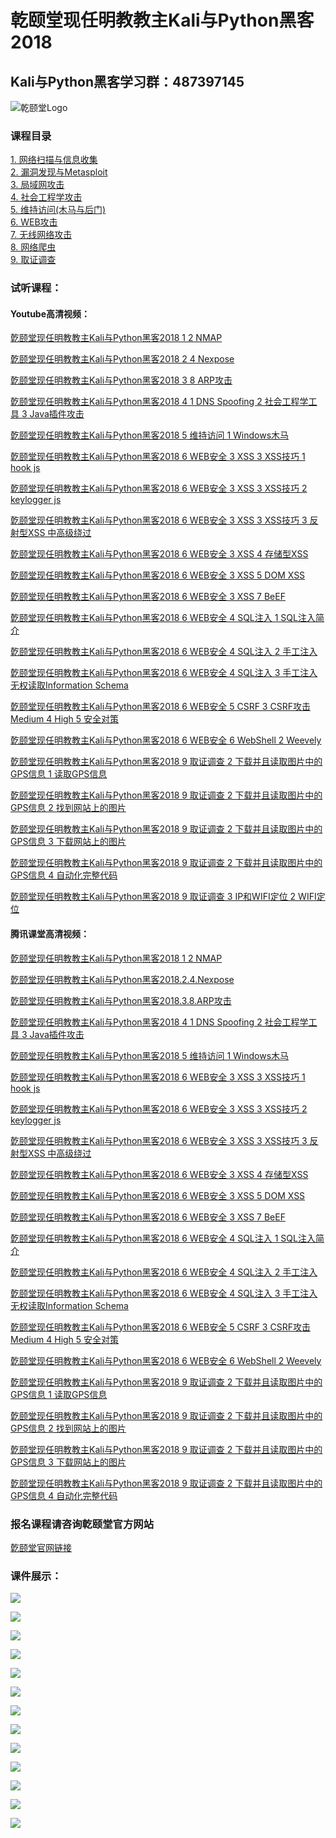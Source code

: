 # 乾颐堂现任明教教主Kali与Python黑客2018

## Kali与Python黑客学习群：487397145

![乾颐堂Logo](https://gitee.com/qytanggit/Python_Basic/raw/master/image/logo/Logo.jpg)
### 课程目录

[1. 网络扫描与信息收集](https://gitee.com/qytanggit/Python_Hacker/blob/master/%E4%B9%BE%E9%A2%90%E5%A0%82%E7%8E%B0%E4%BB%BB%E6%98%8E%E6%95%99%E6%95%99%E4%B8%BBKali%E4%B8%8EPython%E9%BB%91%E5%AE%A22018.1.%E7%BD%91%E7%BB%9C%E6%89%AB%E6%8F%8F%E4%B8%8E%E4%BF%A1%E6%81%AF%E6%94%B6%E9%9B%86/%E6%9C%AC%E7%AB%A0PPT.md)  
[2. 漏洞发现与Metasploit](https://gitee.com/qytanggit/Python_Hacker/blob/master/%E4%B9%BE%E9%A2%90%E5%A0%82%E7%8E%B0%E4%BB%BB%E6%98%8E%E6%95%99%E6%95%99%E4%B8%BBKali%E4%B8%8EPython%E9%BB%91%E5%AE%A22018.2.%E6%BC%8F%E6%B4%9E%E5%8F%91%E7%8E%B0%E4%B8%8EMetasploit/%E6%9C%AC%E7%AB%A0PPT.md)  
[3. 局域网攻击](https://gitee.com/qytanggit/Python_Hacker/blob/master/%E4%B9%BE%E9%A2%90%E5%A0%82%E7%8E%B0%E4%BB%BB%E6%98%8E%E6%95%99%E6%95%99%E4%B8%BBKali%E4%B8%8EPython%E9%BB%91%E5%AE%A22018.3.%E5%B1%80%E5%9F%9F%E7%BD%91%E6%94%BB%E5%87%BB/%E6%9C%AC%E7%AB%A0PPT.md)  
[4. 社会工程学攻击](https://gitee.com/qytanggit/Python_Hacker/blob/master/%E4%B9%BE%E9%A2%90%E5%A0%82%E7%8E%B0%E4%BB%BB%E6%98%8E%E6%95%99%E6%95%99%E4%B8%BBKali%E4%B8%8EPython%E9%BB%91%E5%AE%A22018.4.%E7%A4%BE%E4%BC%9A%E5%B7%A5%E7%A8%8B%E5%AD%A6%E6%94%BB%E5%87%BB/%E6%9C%AC%E7%AB%A0PPT.md)  
[5. 维持访问(木马与后门)](https://gitee.com/qytanggit/Python_Hacker/blob/master/%E4%B9%BE%E9%A2%90%E5%A0%82%E7%8E%B0%E4%BB%BB%E6%98%8E%E6%95%99%E6%95%99%E4%B8%BBKali%E4%B8%8EPython%E9%BB%91%E5%AE%A22018.5.%E7%BB%B4%E6%8C%81%E8%AE%BF%E9%97%AE(%E6%9C%A8%E9%A9%AC%E4%B8%8E%E5%90%8E%E9%97%A8)/%E6%9C%AC%E7%AB%A0PPT.md)  
[6. WEB攻击](https://gitee.com/qytanggit/Python_Hacker/blob/master/%E4%B9%BE%E9%A2%90%E5%A0%82%E7%8E%B0%E4%BB%BB%E6%98%8E%E6%95%99%E6%95%99%E4%B8%BBKali%E4%B8%8EPython%E9%BB%91%E5%AE%A22018.6.WEB%E6%94%BB%E5%87%BB.1.WEB%E5%AE%89%E5%85%A8%E7%91%9E%E5%A3%AB%E5%86%9B%E5%88%80BurpSuite/%E6%9C%AC%E7%AB%A0PPT.md)  
[7. 无线网络攻击](https://gitee.com/qytanggit/Python_Hacker/blob/master/%E4%B9%BE%E9%A2%90%E5%A0%82%E7%8E%B0%E4%BB%BB%E6%98%8E%E6%95%99%E6%95%99%E4%B8%BBKali%E4%B8%8EPython%E9%BB%91%E5%AE%A22018.7.%E6%97%A0%E7%BA%BF%E7%BD%91%E7%BB%9C%E6%94%BB%E5%87%BB/%E6%9C%AC%E7%AB%A0PPT.md)  
[8. 网络爬虫](https://gitee.com/qytanggit/Python_Hacker/blob/master/%E4%B9%BE%E9%A2%90%E5%A0%82%E7%8E%B0%E4%BB%BB%E6%98%8E%E6%95%99%E6%95%99%E4%B8%BBKali%E4%B8%8EPython%E9%BB%91%E5%AE%A22018.8.%E7%BD%91%E7%BB%9C%E7%88%AC%E8%99%AB/%E6%9C%AC%E7%AB%A0PPT.md)  
[9. 取证调查](https://gitee.com/qytanggit/Python_Hacker/blob/master/%E4%B9%BE%E9%A2%90%E5%A0%82%E7%8E%B0%E4%BB%BB%E6%98%8E%E6%95%99%E6%95%99%E4%B8%BBKali%E4%B8%8EPython%E9%BB%91%E5%AE%A22018.9.%E8%B0%83%E6%9F%A5%E5%8F%96%E8%AF%81/%E6%9C%AC%E7%AB%A0PPT.md)

### 试听课程：

#### Youtube高清视频：
[亁颐堂现任明教教主Kali与Python黑客2018 1 2 NMAP](https://www.youtube.com/watch?v=reQx5G_gXmE&list=PL17RctH5HKX5haYioy-UHuPxgAPN5SxZP)

[亁颐堂现任明教教主Kali与Python黑客2018 2 4 Nexpose](https://www.youtube.com/watch?v=tsYQiTxx-hk&index=2&list=PL17RctH5HKX5haYioy-UHuPxgAPN5SxZP)

[亁颐堂现任明教教主Kali与Python黑客2018 3 8 ARP攻击](https://www.youtube.com/watch?v=aM3SQBI_oUw&list=PL17RctH5HKX5haYioy-UHuPxgAPN5SxZP&index=3)

[亁颐堂现任明教教主Kali与Python黑客2018 4 1 DNS Spoofing 2 社会工程学工具 3 Java插件攻击](https://www.youtube.com/watch?v=kRAVZgstJNA&index=5&list=PL17RctH5HKX5haYioy-UHuPxgAPN5SxZP&t=0s)

[亁颐堂现任明教教主Kali与Python黑客2018 5 维持访问 1 Windows木马](https://www.youtube.com/watch?v=o1MduD9JLh0&index=6&list=PL17RctH5HKX5haYioy-UHuPxgAPN5SxZP&t=0s)

[亁颐堂现任明教教主Kali与Python黑客2018 6 WEB安全 3 XSS 3 XSS技巧 1 hook js](https://www.youtube.com/watch?v=_W8IhLBe19c&index=7&list=PL17RctH5HKX5haYioy-UHuPxgAPN5SxZP&t=0s)

[亁颐堂现任明教教主Kali与Python黑客2018 6 WEB安全 3 XSS 3 XSS技巧 2 keylogger js](https://www.youtube.com/watch?v=9huYVC2jhkk&index=8&list=PL17RctH5HKX5haYioy-UHuPxgAPN5SxZP&t=0s)

[亁颐堂现任明教教主Kali与Python黑客2018 6 WEB安全 3 XSS 3 XSS技巧 3 反射型XSS 中高级绕过](https://www.youtube.com/watch?v=Q2y12i86SRI&index=9&list=PL17RctH5HKX5haYioy-UHuPxgAPN5SxZP&t=0s)

[亁颐堂现任明教教主Kali与Python黑客2018 6 WEB安全 3 XSS 4 存储型XSS](https://www.youtube.com/watch?v=KNFqO66DV-I&index=10&list=PL17RctH5HKX5haYioy-UHuPxgAPN5SxZP&t=0s)

[亁颐堂现任明教教主Kali与Python黑客2018 6 WEB安全 3 XSS 5 DOM XSS](https://www.youtube.com/watch?v=RSumUSUVG9Q&index=11&list=PL17RctH5HKX5haYioy-UHuPxgAPN5SxZP&t=0s)

[亁颐堂现任明教教主Kali与Python黑客2018 6 WEB安全 3 XSS 7 BeEF](https://www.youtube.com/watch?v=6J9Jyjxk99E&index=12&list=PL17RctH5HKX5haYioy-UHuPxgAPN5SxZP&t=0s)

[亁颐堂现任明教教主Kali与Python黑客2018 6 WEB安全 4 SQL注入 1 SQL注入简介](https://www.youtube.com/watch?v=YEib0cQqW2g&index=13&list=PL17RctH5HKX5haYioy-UHuPxgAPN5SxZP&t=0s)

[亁颐堂现任明教教主Kali与Python黑客2018 6 WEB安全 4 SQL注入 2 手工注入](https://www.youtube.com/watch?v=UoTvBIUftqs&index=14&list=PL17RctH5HKX5haYioy-UHuPxgAPN5SxZP&t=0s)

[亁颐堂现任明教教主Kali与Python黑客2018 6 WEB安全 4 SQL注入 3 手工注入无权读取Information Schema](https://www.youtube.com/watch?v=dtmlPt2hTpM&index=15&list=PL17RctH5HKX5haYioy-UHuPxgAPN5SxZP&t=0s)

[亁颐堂现任明教教主Kali与Python黑客2018 6 WEB安全 5 CSRF 3 CSRF攻击Medium 4 High 5 安全对策](https://www.youtube.com/watch?v=QM6M_nhZyeo&index=16&list=PL17RctH5HKX5haYioy-UHuPxgAPN5SxZP&t=0s)

[亁颐堂现任明教教主Kali与Python黑客2018 6 WEB安全 6 WebShell 2 Weevely](https://www.youtube.com/watch?v=OoCyVOsaFL4&index=17&list=PL17RctH5HKX5haYioy-UHuPxgAPN5SxZP&t=0s)

[亁颐堂现任明教教主Kali与Python黑客2018 9 取证调查 2 下载并且读取图片中的GPS信息 1 读取GPS信息](https://www.youtube.com/watch?v=pJzmUQ_NPtc&index=18&list=PL17RctH5HKX5haYioy-UHuPxgAPN5SxZP&t=0s)

[亁颐堂现任明教教主Kali与Python黑客2018 9 取证调查 2 下载并且读取图片中的GPS信息 2 找到网站上的图片](https://www.youtube.com/watch?v=qQ7tOqeR-2w&index=19&list=PL17RctH5HKX5haYioy-UHuPxgAPN5SxZP&t=0s)

[亁颐堂现任明教教主Kali与Python黑客2018 9 取证调查 2 下载并且读取图片中的GPS信息 3 下载网站上的图片](https://www.youtube.com/watch?v=g_Z24JaSzfQ&index=20&list=PL17RctH5HKX5haYioy-UHuPxgAPN5SxZP&t=0s)

[亁颐堂现任明教教主Kali与Python黑客2018 9 取证调查 2 下载并且读取图片中的GPS信息 4 自动化完整代码](https://www.youtube.com/watch?v=fEQ-SRLHOKI&index=21&list=PL17RctH5HKX5haYioy-UHuPxgAPN5SxZP&t=0s)

[亁颐堂现任明教教主Kali与Python黑客2018 9 取证调查 3 IP和WIFI定位 2 WIFI定位](https://www.youtube.com/watch?v=9hi9M_MBQpA&index=22&list=PL17RctH5HKX5haYioy-UHuPxgAPN5SxZP&t=0s)

#### 腾讯课堂高清视频：

[亁颐堂现任明教教主Kali与Python黑客2018 1 2 NMAP](https://ke.qq.com/webcourse/index.html#course_id=300439&term_id=100356138&taid=2110486800012695&vid=m142648ogzp)

[亁颐堂现任明教教主Kali与Python黑客2018.2.4.Nexpose](https://ke.qq.com/webcourse/index.html#course_id=300439&term_id=100356138&taid=2110491094979991&vid=e14266i9zk9)

[亁颐堂现任明教教主Kali与Python黑客2018.3.8.ARP攻击](https://ke.qq.com/webcourse/index.html#course_id=300439&term_id=100356138&taid=2110495389947287&vid=e1426ncfuc4)

[亁颐堂现任明教教主Kali与Python黑客2018 4 1 DNS Spoofing 2 社会工程学工具 3 Java插件攻击](https://ke.qq.com/webcourse/index.html#course_id=300439&term_id=100356138&taid=2110499684914583&vid=c142621ds7b)

[亁颐堂现任明教教主Kali与Python黑客2018 5 维持访问 1 Windows木马](https://ke.qq.com/webcourse/index.html#course_id=300439&term_id=100356138&taid=2110503979881879&vid=e1426jmystg)

[亁颐堂现任明教教主Kali与Python黑客2018 6 WEB安全 3 XSS 3 XSS技巧 1 hook js](https://ke.qq.com/webcourse/index.html#course_id=300439&term_id=100356138&taid=2110508274849175&vid=u1426w9xoze)

[亁颐堂现任明教教主Kali与Python黑客2018 6 WEB安全 3 XSS 3 XSS技巧 2 keylogger js](https://ke.qq.com/webcourse/index.html#course_id=300439&term_id=100356138&taid=2110512569816471&vid=m1426nwf978)

[亁颐堂现任明教教主Kali与Python黑客2018 6 WEB安全 3 XSS 3 XSS技巧 3 反射型XSS 中高级绕过](https://ke.qq.com/webcourse/index.html#course_id=300439&term_id=100356138&taid=2110516864783767&vid=t1426zn5zvy)

[亁颐堂现任明教教主Kali与Python黑客2018 6 WEB安全 3 XSS 4 存储型XSS](https://ke.qq.com/webcourse/index.html#course_id=300439&term_id=100356138&taid=2110521159751063&vid=i14261w67fn)

[亁颐堂现任明教教主Kali与Python黑客2018 6 WEB安全 3 XSS 5 DOM XSS](https://ke.qq.com/webcourse/index.html#course_id=300439&term_id=100356138&taid=2110525454718359&vid=y14264nyefl)

[亁颐堂现任明教教主Kali与Python黑客2018 6 WEB安全 3 XSS 7 BeEF](https://ke.qq.com/webcourse/index.html#course_id=300439&term_id=100356138&taid=2110529749685655&vid=i14262xhp7f)

[亁颐堂现任明教教主Kali与Python黑客2018 6 WEB安全 4 SQL注入 1 SQL注入简介](https://ke.qq.com/webcourse/index.html#course_id=300439&term_id=100356138&taid=2110534044652951&vid=w1426xjyxw2)

[亁颐堂现任明教教主Kali与Python黑客2018 6 WEB安全 4 SQL注入 2 手工注入](https://ke.qq.com/webcourse/index.html#course_id=300439&term_id=100356138&taid=2110538339620247&vid=y1426r2rm74)

[亁颐堂现任明教教主Kali与Python黑客2018 6 WEB安全 4 SQL注入 3 手工注入无权读取Information Schema](https://ke.qq.com/webcourse/index.html#course_id=300439&term_id=100356138&taid=2110542634587543&vid=d1426msmyid)

[亁颐堂现任明教教主Kali与Python黑客2018 6 WEB安全 5 CSRF 3 CSRF攻击Medium 4 High 5 安全对策](https://ke.qq.com/webcourse/index.html#course_id=300439&term_id=100356138&taid=2110546929554839&vid=r1426jn1yhu)

[亁颐堂现任明教教主Kali与Python黑客2018 6 WEB安全 6 WebShell 2 Weevely](https://ke.qq.com/webcourse/index.html#course_id=300439&term_id=100356138&taid=2110551224522135&vid=h1426f1f6qq)

[亁颐堂现任明教教主Kali与Python黑客2018 9 取证调查 2 下载并且读取图片中的GPS信息 1 读取GPS信息](https://ke.qq.com/webcourse/index.html#course_id=300439&term_id=100356138&taid=2110555519489431&vid=r1426hov2nj)

[亁颐堂现任明教教主Kali与Python黑客2018 9 取证调查 2 下载并且读取图片中的GPS信息 2 找到网站上的图片](https://ke.qq.com/webcourse/index.html#course_id=300439&term_id=100356138&taid=2110559814456727&vid=b1426xrztqi)

[亁颐堂现任明教教主Kali与Python黑客2018 9 取证调查 2 下载并且读取图片中的GPS信息 3 下载网站上的图片](https://ke.qq.com/webcourse/index.html#course_id=300439&term_id=100356138&taid=2110564109424023&vid=f14268urt2p)

[亁颐堂现任明教教主Kali与Python黑客2018 9 取证调查 2 下载并且读取图片中的GPS信息 4 自动化完整代码](https://ke.qq.com/webcourse/index.html#course_id=300439&term_id=100356138&taid=2110568404391319&vid=i14269vod3z)

### 报名课程请咨询亁颐堂官方网站

[亁颐堂官网链接](http://www.qytang.com)

### 课件展示：

![](https://gitee.com/qytanggit/Python_Hacker/raw/master/IMG/PPT/%20%E4%B9%BE%E9%A2%90%E5%A0%82%E7%8E%B0%E4%BB%BB%E6%98%8E%E6%95%99%E6%95%99%E4%B8%BBKali%E4%B8%8EPython%E9%BB%91%E5%AE%A22018%E7%9B%AE%E5%BD%95%E4%B8%8E%E6%8B%93%E6%89%91/1.PNG)

![](https://gitee.com/qytanggit/Python_Hacker/raw/master/IMG/PPT/%20%E4%B9%BE%E9%A2%90%E5%A0%82%E7%8E%B0%E4%BB%BB%E6%98%8E%E6%95%99%E6%95%99%E4%B8%BBKali%E4%B8%8EPython%E9%BB%91%E5%AE%A22018%E7%9B%AE%E5%BD%95%E4%B8%8E%E6%8B%93%E6%89%91/2.PNG)

![](https://gitee.com/qytanggit/Python_Hacker/raw/master/IMG/PPT/%20%E4%B9%BE%E9%A2%90%E5%A0%82%E7%8E%B0%E4%BB%BB%E6%98%8E%E6%95%99%E6%95%99%E4%B8%BBKali%E4%B8%8EPython%E9%BB%91%E5%AE%A22018%E7%9B%AE%E5%BD%95%E4%B8%8E%E6%8B%93%E6%89%91/3.PNG)

![](https://gitee.com/qytanggit/Python_Hacker/raw/master/IMG/PPT/%E4%B9%BE%E9%A2%90%E5%A0%82%E7%8E%B0%E4%BB%BB%E6%98%8E%E6%95%99%E6%95%99%E4%B8%BBKali%E4%B8%8EPython%E9%BB%91%E5%AE%A22018.1.%E7%BD%91%E7%BB%9C%E6%89%AB%E6%8F%8F%E4%B8%8E%E4%BF%A1%E6%81%AF%E6%94%B6%E9%9B%86/1.PNG)

![](https://gitee.com/qytanggit/Python_Hacker/raw/master/IMG/PPT/%E4%B9%BE%E9%A2%90%E5%A0%82%E7%8E%B0%E4%BB%BB%E6%98%8E%E6%95%99%E6%95%99%E4%B8%BBKali%E4%B8%8EPython%E9%BB%91%E5%AE%A22018.1.%E7%BD%91%E7%BB%9C%E6%89%AB%E6%8F%8F%E4%B8%8E%E4%BF%A1%E6%81%AF%E6%94%B6%E9%9B%86/2.PNG)

![](https://gitee.com/qytanggit/Python_Hacker/raw/master/IMG/PPT/%E4%B9%BE%E9%A2%90%E5%A0%82%E7%8E%B0%E4%BB%BB%E6%98%8E%E6%95%99%E6%95%99%E4%B8%BBKali%E4%B8%8EPython%E9%BB%91%E5%AE%A22018.1.%E7%BD%91%E7%BB%9C%E6%89%AB%E6%8F%8F%E4%B8%8E%E4%BF%A1%E6%81%AF%E6%94%B6%E9%9B%86/3.PNG)

![](https://gitee.com/qytanggit/Python_Hacker/raw/master/IMG/PPT/%E4%B9%BE%E9%A2%90%E5%A0%82%E7%8E%B0%E4%BB%BB%E6%98%8E%E6%95%99%E6%95%99%E4%B8%BBKali%E4%B8%8EPython%E9%BB%91%E5%AE%A22018.1.%E7%BD%91%E7%BB%9C%E6%89%AB%E6%8F%8F%E4%B8%8E%E4%BF%A1%E6%81%AF%E6%94%B6%E9%9B%86/4.PNG)

![](https://gitee.com/qytanggit/Python_Hacker/raw/master/IMG/PPT/%E4%B9%BE%E9%A2%90%E5%A0%82%E7%8E%B0%E4%BB%BB%E6%98%8E%E6%95%99%E6%95%99%E4%B8%BBKali%E4%B8%8EPython%E9%BB%91%E5%AE%A22018.1.%E7%BD%91%E7%BB%9C%E6%89%AB%E6%8F%8F%E4%B8%8E%E4%BF%A1%E6%81%AF%E6%94%B6%E9%9B%86/5.PNG)

![](https://gitee.com/qytanggit/Python_Hacker/raw/master/IMG/PPT/%E4%B9%BE%E9%A2%90%E5%A0%82%E7%8E%B0%E4%BB%BB%E6%98%8E%E6%95%99%E6%95%99%E4%B8%BBKali%E4%B8%8EPython%E9%BB%91%E5%AE%A22018.1.%E7%BD%91%E7%BB%9C%E6%89%AB%E6%8F%8F%E4%B8%8E%E4%BF%A1%E6%81%AF%E6%94%B6%E9%9B%86/6.PNG)

![](https://gitee.com/qytanggit/Python_Hacker/raw/master/IMG/PPT/%E4%B9%BE%E9%A2%90%E5%A0%82%E7%8E%B0%E4%BB%BB%E6%98%8E%E6%95%99%E6%95%99%E4%B8%BBKali%E4%B8%8EPython%E9%BB%91%E5%AE%A22018.1.%E7%BD%91%E7%BB%9C%E6%89%AB%E6%8F%8F%E4%B8%8E%E4%BF%A1%E6%81%AF%E6%94%B6%E9%9B%86/7.PNG)

![](https://gitee.com/qytanggit/Python_Hacker/raw/master/IMG/PPT/%E4%B9%BE%E9%A2%90%E5%A0%82%E7%8E%B0%E4%BB%BB%E6%98%8E%E6%95%99%E6%95%99%E4%B8%BBKali%E4%B8%8EPython%E9%BB%91%E5%AE%A22018.1.%E7%BD%91%E7%BB%9C%E6%89%AB%E6%8F%8F%E4%B8%8E%E4%BF%A1%E6%81%AF%E6%94%B6%E9%9B%86/8.PNG)

![](https://gitee.com/qytanggit/Python_Hacker/raw/master/IMG/PPT/%E4%B9%BE%E9%A2%90%E5%A0%82%E7%8E%B0%E4%BB%BB%E6%98%8E%E6%95%99%E6%95%99%E4%B8%BBKali%E4%B8%8EPython%E9%BB%91%E5%AE%A22018.1.%E7%BD%91%E7%BB%9C%E6%89%AB%E6%8F%8F%E4%B8%8E%E4%BF%A1%E6%81%AF%E6%94%B6%E9%9B%86/9.PNG)

![](https://gitee.com/qytanggit/Python_Hacker/raw/master/IMG/PPT/%E4%B9%BE%E9%A2%90%E5%A0%82%E7%8E%B0%E4%BB%BB%E6%98%8E%E6%95%99%E6%95%99%E4%B8%BBKali%E4%B8%8EPython%E9%BB%91%E5%AE%A22018.1.%E7%BD%91%E7%BB%9C%E6%89%AB%E6%8F%8F%E4%B8%8E%E4%BF%A1%E6%81%AF%E6%94%B6%E9%9B%86/10.PNG)
